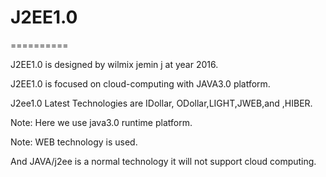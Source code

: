 # J2EE1.0
==========

J2EE1.0   is  designed  by  wilmix jemin  j  at   year  2016.

J2EE1.0  is focused  on  cloud-computing  with  JAVA3.0  platform.

J2ee1.0   Latest Technologies  are   IDollar,  ODollar,LIGHT,JWEB,and  ,HIBER.


Note:  Here   we  use  java3.0 runtime  platform.

Note:  WEB  technology  is used.

And  JAVA/j2ee   is a  normal technology it  will  not  support     cloud  computing.
